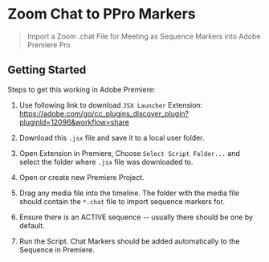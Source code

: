 # Zoom Chat to PPro Markers

> Import a Zoom .chat File for Meeting as Sequence Markers into Adobe Premiere Pro

## Getting Started

Steps to get this working in Adobe Premiere:

1. Use following link to download `JSX Launcher` Extension:
   https://adobe.com/go/cc_plugins_discover_plugin?pluginId=12096&workflow=share

2. Download this `.jsx` file and save it to a local user folder.

3. Open Extension in Premiere, Choose `Select Script Folder...` and select the folder where `.jsx` file was downloaded to.

4. Open or create new Premiere Project.

5. Drag any media file into the timeline. The folder with the media file should contain the `*.chat` file to import sequence markers for.

6. Ensure there is an ACTIVE sequence -- usually there should be one by default.

7. Run the Script. Chat Markers should be added automatically to the Sequence in Premiere.
